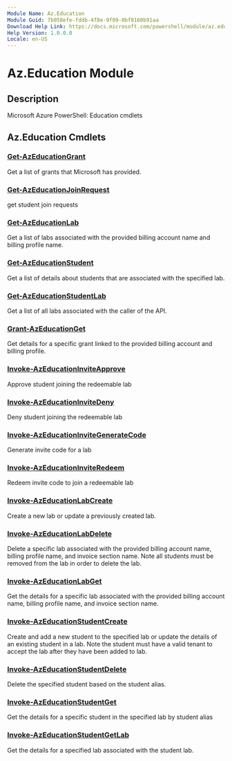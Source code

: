 ```yaml
---
Module Name: Az.Education
Module Guid: 7b058efe-fddb-4f8e-9f09-0bf8160b91aa
Download Help Link: https://docs.microsoft.com/powershell/module/az.education
Help Version: 1.0.0.0
Locale: en-US
---
```


# Az.Education Module
## Description
Microsoft Azure PowerShell: Education cmdlets

## Az.Education Cmdlets
### [Get-AzEducationGrant](Get-AzEducationGrant.md)
Get a list of grants that Microsoft has provided.

### [Get-AzEducationJoinRequest](Get-AzEducationJoinRequest.md)
get student join requests

### [Get-AzEducationLab](Get-AzEducationLab.md)
Get a list of labs associated with the provided billing account name and billing profile name.

### [Get-AzEducationStudent](Get-AzEducationStudent.md)
Get a list of details about students that are associated with the specified lab.

### [Get-AzEducationStudentLab](Get-AzEducationStudentLab.md)
Get a list of all labs associated with the caller of the API.

### [Grant-AzEducationGet](Grant-AzEducationGet.md)
Get details for a specific grant linked to the provided billing account and billing profile.

### [Invoke-AzEducationInviteApprove](Invoke-AzEducationInviteApprove.md)
Approve student joining the redeemable lab

### [Invoke-AzEducationInviteDeny](Invoke-AzEducationInviteDeny.md)
Deny student joining the redeemable lab

### [Invoke-AzEducationInviteGenerateCode](Invoke-AzEducationInviteGenerateCode.md)
Generate invite code for a lab

### [Invoke-AzEducationInviteRedeem](Invoke-AzEducationInviteRedeem.md)
Redeem invite code to join a redeemable lab

### [Invoke-AzEducationLabCreate](Invoke-AzEducationLabCreate.md)
Create a new lab or update a previously created lab.

### [Invoke-AzEducationLabDelete](Invoke-AzEducationLabDelete.md)
Delete a specific lab associated with the provided billing account name, billing profile name, and invoice section name.
Note all students must be removed from the lab in order to delete the lab.

### [Invoke-AzEducationLabGet](Invoke-AzEducationLabGet.md)
Get the details for a specific lab associated with the provided billing account name, billing profile name, and invoice section name.

### [Invoke-AzEducationStudentCreate](Invoke-AzEducationStudentCreate.md)
Create and add a new student to the specified lab or update the details of an existing student in a lab.
Note the student must have a valid tenant to accept the lab after they have been added to lab.

### [Invoke-AzEducationStudentDelete](Invoke-AzEducationStudentDelete.md)
Delete the specified student based on the student alias.

### [Invoke-AzEducationStudentGet](Invoke-AzEducationStudentGet.md)
Get the details for a specific student in the specified lab by student alias

### [Invoke-AzEducationStudentGetLab](Invoke-AzEducationStudentGetLab.md)
Get the details for a specified lab associated with the student lab.

